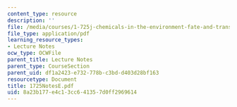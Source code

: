 ```yaml
---
content_type: resource
description: ''
file: /media/courses/1-725j-chemicals-in-the-environment-fate-and-transport-fall-2004/8a23b177e4c13cc641357d0ff2969614_1725NotesE.pdf
file_type: application/pdf
learning_resource_types:
- Lecture Notes
ocw_type: OCWFile
parent_title: Lecture Notes
parent_type: CourseSection
parent_uid: df1a2423-e732-778b-c3bd-d403d28bf163
resourcetype: Document
title: 1725NotesE.pdf
uid: 8a23b177-e4c1-3cc6-4135-7d0ff2969614
---
```

